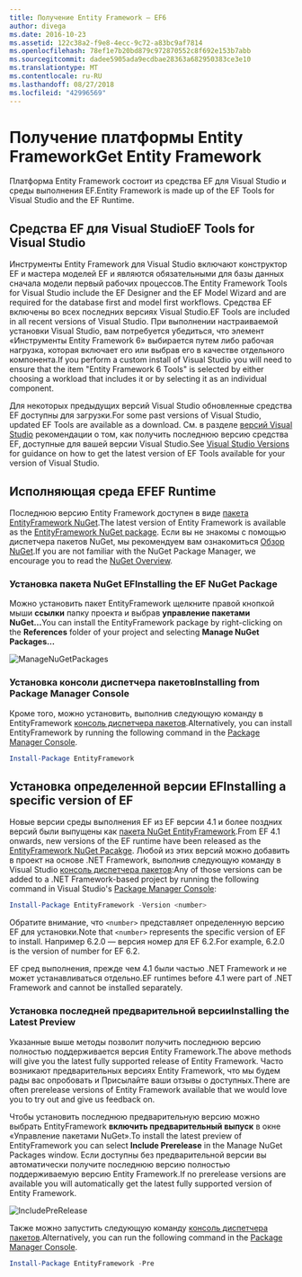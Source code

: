 ```yaml
---
title: Получение Entity Framework — EF6
author: divega
ms.date: 2016-10-23
ms.assetid: 122c38a2-f9e8-4ecc-9c72-a83bc9af7814
ms.openlocfilehash: 78ef1e7b20bd879c972870552c8f692e153b7abb
ms.sourcegitcommit: dadee5905ada9ecdbae28363a682950383ce3e10
ms.translationtype: MT
ms.contentlocale: ru-RU
ms.lasthandoff: 08/27/2018
ms.locfileid: "42996569"
---
```

# <a name="get-entity-framework"></a><span data-ttu-id="55c2e-102">Получение платформы Entity Framework</span><span class="sxs-lookup"><span data-stu-id="55c2e-102">Get Entity Framework</span></span>
<span data-ttu-id="55c2e-103">Платформа Entity Framework состоит из средства EF для Visual Studio и среды выполнения EF.</span><span class="sxs-lookup"><span data-stu-id="55c2e-103">Entity Framework is made up of the EF Tools for Visual Studio and the EF Runtime.</span></span>

## <a name="ef-tools-for-visual-studio"></a><span data-ttu-id="55c2e-104">Средства EF для Visual Studio</span><span class="sxs-lookup"><span data-stu-id="55c2e-104">EF Tools for Visual Studio</span></span>

<span data-ttu-id="55c2e-105">Инструменты Entity Framework для Visual Studio включают конструктор EF и мастера моделей EF и являются обязательными для базы данных сначала модели первый рабочих процессов.</span><span class="sxs-lookup"><span data-stu-id="55c2e-105">The Entity Framework Tools for Visual Studio include the EF Designer and the EF Model Wizard and are required for the database first and model first workflows.</span></span> <span data-ttu-id="55c2e-106">Средства EF включены во всех последних версиях Visual Studio.</span><span class="sxs-lookup"><span data-stu-id="55c2e-106">EF Tools are included in all recent versions of Visual Studio.</span></span> <span data-ttu-id="55c2e-107">При выполнении настраиваемой установки Visual Studio, вам потребуется убедиться, что элемент «Инструменты Entity Framework 6» выбирается путем либо рабочая нагрузка, которая включает его или выбрав его в качестве отдельного компонента.</span><span class="sxs-lookup"><span data-stu-id="55c2e-107">If you perform a custom install of Visual Studio you will need to ensure that the item "Entity Framework 6 Tools" is selected by either choosing a workload that includes it or by selecting it as an individual component.</span></span>

<span data-ttu-id="55c2e-108">Для некоторых предыдущих версий Visual Studio обновленные средства EF доступны для загрузки.</span><span class="sxs-lookup"><span data-stu-id="55c2e-108">For some past versions of Visual Studio, updated EF Tools are available as a download.</span></span> <span data-ttu-id="55c2e-109">См. в разделе [версий Visual Studio](~/ef6/what-is-new/visual-studio.md) рекомендации о том, как получить последнюю версию средства EF, доступные для вашей версии Visual Studio.</span><span class="sxs-lookup"><span data-stu-id="55c2e-109">See [Visual Studio Versions](~/ef6/what-is-new/visual-studio.md) for guidance on how to get the latest version of EF Tools available for your version of Visual Studio.</span></span>

## <a name="ef-runtime"></a><span data-ttu-id="55c2e-110">Исполняющая среда EF</span><span class="sxs-lookup"><span data-stu-id="55c2e-110">EF Runtime</span></span>

<span data-ttu-id="55c2e-111">Последнюю версию Entity Framework доступен в виде [пакета EntityFramework NuGet](http://nuget.org/packages/EntityFramework/).</span><span class="sxs-lookup"><span data-stu-id="55c2e-111">The latest version of Entity Framework is available as the [EntityFramework NuGet package](http://nuget.org/packages/EntityFramework/).</span></span> <span data-ttu-id="55c2e-112">Если вы не знакомы с помощью диспетчера пакетов NuGet, мы рекомендуем вам ознакомиться [Обзор NuGet](https://docs.microsoft.com/nuget/consume-packages/overview-and-workflow).</span><span class="sxs-lookup"><span data-stu-id="55c2e-112">If you are not familiar with the NuGet Package Manager, we encourage you to read the [NuGet Overview](https://docs.microsoft.com/nuget/consume-packages/overview-and-workflow).</span></span>

### <a name="installing-the-ef-nuget-package"></a><span data-ttu-id="55c2e-113">Установка пакета NuGet EF</span><span class="sxs-lookup"><span data-stu-id="55c2e-113">Installing the EF NuGet Package</span></span>

<span data-ttu-id="55c2e-114">Можно установить пакет EntityFramework щелкните правой кнопкой мыши **ссылки** папку проекта и выбрав **управление пакетами NuGet...**</span><span class="sxs-lookup"><span data-stu-id="55c2e-114">You can install the EntityFramework package by right-clicking on the **References** folder of your project and selecting **Manage NuGet Packages…**</span></span>

![ManageNuGetPackages](~/ef6/media/managenugetpackages.png)

### <a name="installing-from-package-manager-console"></a><span data-ttu-id="55c2e-116">Установка консоли диспетчера пакетов</span><span class="sxs-lookup"><span data-stu-id="55c2e-116">Installing from Package Manager Console</span></span>

<span data-ttu-id="55c2e-117">Кроме того, можно установить, выполнив следующую команду в EntityFramework [консоль диспетчера пакетов](http://docs.nuget.org/docs/start-here/using-the-package-manager-console).</span><span class="sxs-lookup"><span data-stu-id="55c2e-117">Alternatively, you can install EntityFramework by running the following command in the [Package Manager Console](http://docs.nuget.org/docs/start-here/using-the-package-manager-console).</span></span>

``` powershell
Install-Package EntityFramework
```

## <a name="installing-a-specific-version-of-ef"></a><span data-ttu-id="55c2e-118">Установка определенной версии EF</span><span class="sxs-lookup"><span data-stu-id="55c2e-118">Installing a specific version of EF</span></span>

<span data-ttu-id="55c2e-119">Новые версии среды выполнения EF из EF версии 4.1 и более поздних версий были выпущены как [пакета NuGet EntityFramework](https://www.nuget.org/packages/EntityFramework/).</span><span class="sxs-lookup"><span data-stu-id="55c2e-119">From EF 4.1 onwards, new versions of the EF runtime have been released as the [EntityFramework NuGet Pacakge](https://www.nuget.org/packages/EntityFramework/).</span></span> <span data-ttu-id="55c2e-120">Любой из этих версий можно добавить в проект на основе .NET Framework, выполнив следующую команду в Visual Studio [консоль диспетчера пакетов](http://docs.nuget.org/docs/start-here/using-the-package-manager-console):</span><span class="sxs-lookup"><span data-stu-id="55c2e-120">Any of those versions can be added to a .NET Framework-based project by running the following command in Visual Studio's [Package Manager Console](http://docs.nuget.org/docs/start-here/using-the-package-manager-console):</span></span>

``` powershell
Install-Package EntityFramework -Version <number>
```

<span data-ttu-id="55c2e-121">Обратите внимание, что `<number>` представляет определенную версию EF для установки.</span><span class="sxs-lookup"><span data-stu-id="55c2e-121">Note that `<number>` represents the specific version of EF to install.</span></span> <span data-ttu-id="55c2e-122">Например 6.2.0 — версия номер для EF 6.2.</span><span class="sxs-lookup"><span data-stu-id="55c2e-122">For example, 6.2.0 is the version of number for EF 6.2.</span></span>   

<span data-ttu-id="55c2e-123">EF сред выполнения, прежде чем 4.1 были частью .NET Framework и не может устанавливаться отдельно.</span><span class="sxs-lookup"><span data-stu-id="55c2e-123">EF runtimes before 4.1 were part of .NET Framework and cannot be installed separately.</span></span>

### <a name="installing-the-latest-preview"></a><span data-ttu-id="55c2e-124">Установка последней предварительной версии</span><span class="sxs-lookup"><span data-stu-id="55c2e-124">Installing the Latest Preview</span></span>

<span data-ttu-id="55c2e-125">Указанные выше методы позволит получить последнюю версию полностью поддерживается версия Entity Framework.</span><span class="sxs-lookup"><span data-stu-id="55c2e-125">The above methods will give you the latest fully supported release of Entity Framework.</span></span> <span data-ttu-id="55c2e-126">Часто возникают предварительных версиях Entity Framework, что мы будем рады вас опробовать и Присылайте ваши отзывы о доступных.</span><span class="sxs-lookup"><span data-stu-id="55c2e-126">There are often prerelease versions of Entity Framework available that we would love you to try out and give us feedback on.</span></span>

<span data-ttu-id="55c2e-127">Чтобы установить последнюю предварительную версию можно выбрать EntityFramework **включить предварительный выпуск** в окне «Управление пакетами NuGet».</span><span class="sxs-lookup"><span data-stu-id="55c2e-127">To install the latest preview of EntityFramework you can select **Include Prerelease** in the Manage NuGet Packages window.</span></span> <span data-ttu-id="55c2e-128">Если доступны без предварительной версии вы автоматически получите последнюю версию полностью поддерживаемую версию Entity Framework.</span><span class="sxs-lookup"><span data-stu-id="55c2e-128">If no prerelease versions are available you will automatically get the latest fully supported version of Entity Framework.</span></span>

![IncludePreRelease](~/ef6/media/includeprerelease.png)

<span data-ttu-id="55c2e-130">Также можно запустить следующую команду [консоль диспетчера пакетов](http://docs.nuget.org/docs/start-here/using-the-package-manager-console).</span><span class="sxs-lookup"><span data-stu-id="55c2e-130">Alternatively, you can run the following command in the [Package Manager Console](http://docs.nuget.org/docs/start-here/using-the-package-manager-console).</span></span>

``` powershell
Install-Package EntityFramework -Pre
```
